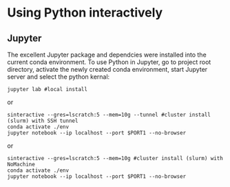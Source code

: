 # Using Python interactively

## Jupyter

The excellent Jupyter package and dependcies were installed into the current conda environment. To use Python in Jupyter, go to project root directory, activate the newly created conda environment, start Jupyter server and select the python kernal:

```
jupyter lab #local install
```
or

```
sinteractive --gres=lscratch:5 --mem=10g --tunnel #cluster install (slurm) with SSH tunnel
conda activate ./env
jupyter notebook --ip localhost --port $PORT1 --no-browser
```
or

```
sinteractive --gres=lscratch:5 --mem=10g #cluster install (slurm) with NoMachine
conda activate ./env
jupyter notebook --ip localhost --port $PORT1 --no-browser
```
